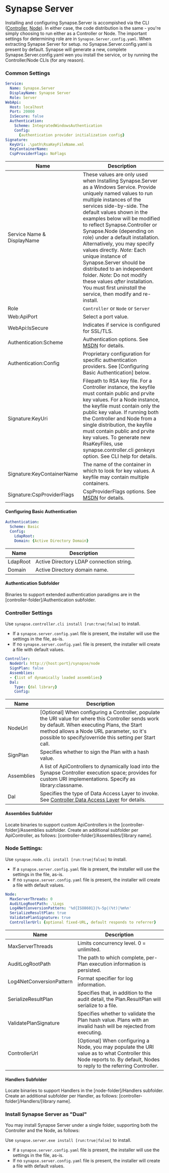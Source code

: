 # Synapse Server

Installing and configuring Synapse.Server is accompished via the CLI ([Controller](/cli/controller/ "Controller command-line"), [Node](/cli/node/ "Node command-line")).  In either case, the code distribution is the same - you're simply choosing to run either as a Controller or Node.  The important settings for determining role are in `Synapse.Server.config.yaml`.  When extracting Synapse Server for setup. no Synapse.Server.config.yaml is present by default.  Synapse will generate a new, complete Synapse.Server.config.yaml wen you install the service, or by running the Controller/Node CLIs (for any reason).

### Common Settings

```yaml
Service:
  Name: Synapse.Server
  DisplayName: Synapse Server
  Role: Server
WebApi:
  Host: localhost
  Port: 20000
  IsSecure: false
  Authentication:
    Scheme: IntegratedWindowsAuthentication
    Config: 
      {authentication provider initialization config}
Signature:
  KeyUri: .\path\RsaKeyFileName.xml
  KeyContainerName: 
  CspProviderFlags: NoFlags
```

|Name|Description
|-|-
|Service Name & DisplayName|These values are only used when Installing Synapse.Server as a Windows Service.  Provide uniquely named values to run multiple instances of the services side-by-side.  The default values shown in the examples below will be modified to reflect Synapse.Controller or Synapse.Node (depending on role) under a default installation.  Alternatively, you may specify values directly.   _Note:_ Each unique instance of Synapse.Server should be distributed to an independent folder.  _Note:_ Do not modify these values _after_ installation.  You must first _uninstall_ the service, then modify and re-install.
|Role|`Controller` or `Node` or `Server`
|Web:ApiPort|Select a port value.
|WebApi:IsSecure|Indicates if service is configured for SSL/TLS.
|Authentication:Scheme|Authentication  options.  See <a href="https://msdn.microsoft.com/en-us/library/system.net.authenticationschemes(v=vs.110).aspx" target="_blank">MSDN</a> for details.
|Authentication:Config|Proprietary configuration for specific authentication providers.  See [Configuring Basic Authentication] below.
|Signature:KeyUri|Filepath to RSA key file.  For a Controller instance, the keyfile must contain public and prvite key values.  For a Node instance, the keyfile must contain only the public key value.  If running both the Controller and Node from a single distribution, the keyfile must contain public and prvite key values.  To generate new RsaKeyFiles, use synapse.controller.cli *genkeys* option.  See CLI help for details.
|Signature:KeyContainerName|The name of the container in which to look for key values.  A keyfile may contain multiple containers.
|Signature:CspProviderFlags|CspProviderFlags options.  See <a href="https://msdn.microsoft.com/en-us/library/system.security.cryptography.cspproviderflags(v=vs.110).aspx" target="_blank">MSDN</a> for details.

#### Configuring Basic Authentication

```yaml
Authentication:
  Scheme: Basic
  Config:
    LdapRoot:
    Domain: {Active Directory Domain}
```

|Name|Description
|-|-
|LdapRoot|Active Directory LDAP connection string.
|Domain|Active Directory domain name.

#### Authentication Subfolder

Binaries to support extended authentication paradigms are in the [controller-folder]/Authentication subfolder.

### Controller Settings

Use `synapse.controller.cli install [run:true|false]` to install.

 - If a `synapse.server.config.yaml` file is present, the installer will use the settings in the file, as-is. 
 - If no `synapse.server.config.yaml` file is present, the installer will create a file with default values.

```yaml
Controller:
  NodeUrl: http://{host:port}/synapse/node
  SignPlan: false
  Assemblies:
  - {list of dynamically loaded assemblies}
  Dal:
    Type: {dal library}
    Config:
```

|Name|Description
|-|-
|NodeUrl|[Optional] When configuring a Controller, populate the URI value for where this Controller sends work by default.  When executing Plans, the Start method allows a Node URL parameter, so it's possible to specify/override this setting per Start call.
|SignPlan|Specifies whether to sign the Plan with a hash value.
|Assemblies|A list of ApiControllers to dynamically load into the Synapse Controller execution space; provides for custom URI implementations.  Specify as library:classname.
|Dal|Specifies the type of Data Access Layer to invoke. See [Controller Data Access Layer](dal "Controller Data Access Layer") for details.

#### Assemblies Subfolder

Locate binaries to support custom ApiControllers in the [controller-folder]/Assemblies subfolder.  Create an additional subfolder per ApiController, as follows: [controller-folder]/Assemblies/[library name].

### Node Settings:

Use `synapse.node.cli install [run:true|false]` to install.

 - If a `synapse.server.config.yaml` file is present, the installer will use the settings in the file, as-is. 
 - If no `synapse.server.config.yaml` file is present, the installer will create a file with default values.

```yaml
Node:
  MaxServerThreads: 0
  AuditLogRootPath: .\Logs
  Log4NetConversionPattern: '%d{ISO8601}|%-5p|(%t)|%m%n'
  SerializeResultPlan: true
  ValidatePlanSignature: true
  ControllerUrl: {optional fixed-URL, default responds to referrer}
```

|Name|Description
|-|-
|MaxServerThreads|Limits concurrency level.  0 = unlimited.
|AuditLogRootPath|The path to which complete, per-Plan execution information is persisted.
|Log4NetConversionPattern|Format specifier for log information.
|SerializeResultPlan|Specifies that, in addition to the audit detail, the Plan.ResultPlan will serialize to a file.
|ValidatePlanSignature|Specifies whether to validate the Plan hash value.  Plans with an invalid hash will be rejected from executing. 
|ControllerUrl|[Optional] When configuring a Node, you may populate the URI value as to what Controller this Node reports to.  By default, Nodes to reply to the referring Controller.


#### Handlers Subfolder

Locate binaries to support Handlers in the [node-folder]/Handlers subfolder.  Create an additional subfolder per Handler, as follows: [controller-folder]/Handlers/[library name].

### Install Synapse Server as "Dual"

You may install Synapse Server under a single folder, supporting both the Controller and the Node, as follows:

Use `synapse.server.exe install [run:true|false]` to install.

 - If a `synapse.server.config.yaml` file is present, the installer will use the settings in the file, as-is. 
 - If no `synapse.server.config.yaml` file is present, the installer will create a file with default values.

